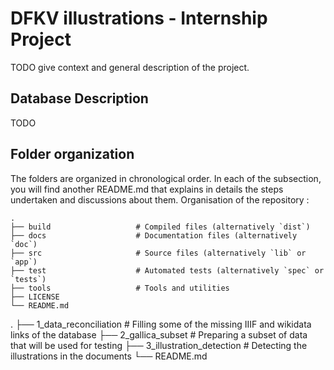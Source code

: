 # DFKV illustrations - Internship Project

TODO give context and general description of the project.

## Database Description

TODO

## Folder organization

The folders are organized in chronological order. In each of the subsection, you will find another README.md that explains in details the steps undertaken and discussions about them. Organisation of the repository : 

    .
    ├── build                   # Compiled files (alternatively `dist`)
    ├── docs                    # Documentation files (alternatively `doc`)
    ├── src                     # Source files (alternatively `lib` or `app`)
    ├── test                    # Automated tests (alternatively `spec` or `tests`)
    ├── tools                   # Tools and utilities
    ├── LICENSE
    └── README.md


  .
  ├── 1_data_reconciliation                   # Filling some of the missing IIIF and wikidata links of the database
  ├── 2_gallica_subset                   # Preparing a subset of data that will be used for testing
  ├── 3_illustration_detection                     # Detecting the illustrations in the documents
  └── README.md

